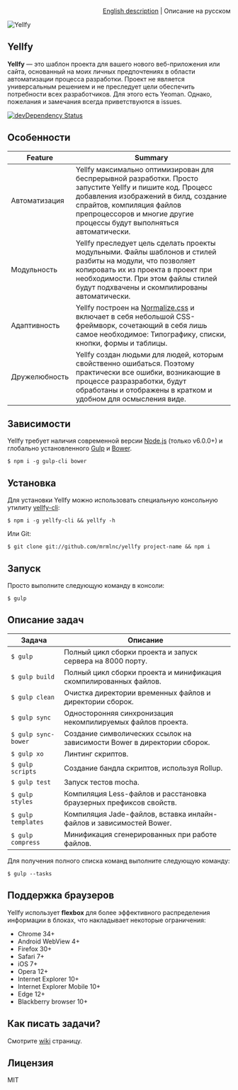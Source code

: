 <p align="right"><a href="README.md">English description</a> | Описание на русском</p>

![Yellfy](https://cloud.githubusercontent.com/assets/7034281/13556752/b408c3bc-e3f2-11e5-9936-cb3cc02fb7de.png)

## Yellfy

**Yellfy** — это шаблон проекта для вашего нового веб-приложения или сайта, основанный на моих личных предпочтениях в области автоматизации процесса разработки. Проект не является универсальным решением и не преследует цели обеспечить потребности всех разработчиков. Для этого есть Yeoman. Однако, пожелания и замечания всегда приветствуются в issues.

[![devDependency Status](https://img.shields.io/david/dev/mrmlnc/yellfy.svg?style=flat-square)](https://david-dm.org/mrmlnc/yellfy#info=devDependencies)

## Особенности

| Feature       | Summary                                                                                                                                                                                                                                                  |
|---------------|----------------------------------------------------------------------------------------------------------------------------------------------------------------------------------------------------------------------------------------------------------|
| Автоматизация | Yellfy максимально оптимизирован для беспрерывной разработки. Просто запустите Yellfy и пишите код. Процесс добавления изображений в билд, создание спрайтов, компиляция файлов препроцессоров и многие другие процессы будут выполняться автоматически. |
| Модульность   | Yellfy преследует цель сделать проекты модульными. Файлы шаблонов и стилей разбиты на модули, что позволяет копировать их из проекта в проект при необходимости. При этом файлы стилей будут подхвачены и скомпилированы автоматически.                  |
| Адаптивность  | Yellfy построен на [Normalize.css](http://necolas.github.io/normalize.css/) и включает в себя небольшой CSS-фреймворк, сочетающий в себя лишь самое необходимое: Типографику, списки, кнопки, формы и таблицы.                                           |
| Дружелюбность | Yellfy создан людьми для людей, которым свойственно ошибаться. Поэтому практически все ошибки, возникающие в процессе разразработки, будут обработаны и отображены в кратком и удобном для осмысления виде.                                              |

## Зависимости

Yellfy требует наличия современной версии [Node.js](http://nodejs.org/) (только v6.0.0+) и глобально установленного [Gulp](http://gulpjs.com/) и [Bower](http://bower.io/).

```
$ npm i -g gulp-cli bower
```

## Установка

Для установки Yellfy можно использовать специальную консольную утилиту [yellfy-cli](https://www.npmjs.com/package/yellfy-cli):

```shell
$ npm i -g yellfy-cli && yellfy -h
```

Или Git:

```shell
$ git clone git://github.com/mrmlnc/yellfy project-name && npm i
```

## Запуск

Просто выполните следующую команду в консоли:

```
$ gulp
```

## Описание задач

| Задача              | Описание                                                                |
|---------------------|-------------------------------------------------------------------------|
| `$ gulp`            | Полный цикл сборки проекта и запуск сервера на 8000 порту.              |
| `$ gulp build`      | Полный цикл сборки проекта и минификация скомпилированных файлов.       |
| `$ gulp clean`      | Очистка директории временных файлов и директории сборок.                |
| `$ gulp sync`       | Односторонняя синхронизация некомпилируемых файлов проекта.             |
| `$ gulp sync-bower` | Создание символических ссылок на зависимости Bower в директории сборок. |
| `$ gulp xo`         | Линтинг скриптов.                                                       |
| `$ gulp scripts`    | Создание бандла скриптов, используя Rollup.                             |
| `$ gulp test`       | Запуск тестов mocha.                                                    |
| `$ gulp styles`     | Компиляция Less-файлов и расстановка браузерных префиксов свойств.      |
| `$ gulp templates`  | Компиляция Jade-файлов, вставка инлайн-файлов и зависимостей Bower.     |
| `$ gulp compress`   | Минификация сгенерированных при работе файлов.                          |

Для получения полного списка команд выполните следующую команду:

```
$ gulp --tasks
```

## Поддержка браузеров

Yellfy использует **flexbox** для более эффективного распределения информации в блоках, что накладывает некоторые ограничения:

  * Chrome 34+
  * Android WebView 4+
  * Firefox 30+
  * Safari 7+
  * iOS 7+
  * Opera 12+
  * Internet Explorer 10+
  * Internet Explorer Mobile 10+
  * Edge 12+
  * Blackberry browser 10+

## Как писать задачи?

Смотрите [wiki](https://github.com/mrmlnc/yellfy/wiki/how-to-write-tasks) страницу.

## Лицензия

MIT
